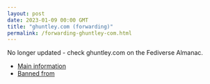 ```yaml
---
layout: post
date: 2023-01-09 00:00 GMT
title: "ghuntley.com (forwarding)"
permalink: /forwarding-ghuntley-com.html
---
```


No longer updated - check ghuntley.com on the Fediverse Almanac.

* [Main information](https://www.fediversealmanac.com/api/v1/instances/ghuntley.com)
* [Banned from](https://www.fediversealmanac.com/api/v1/instances/ghuntley.com/banned_from)

